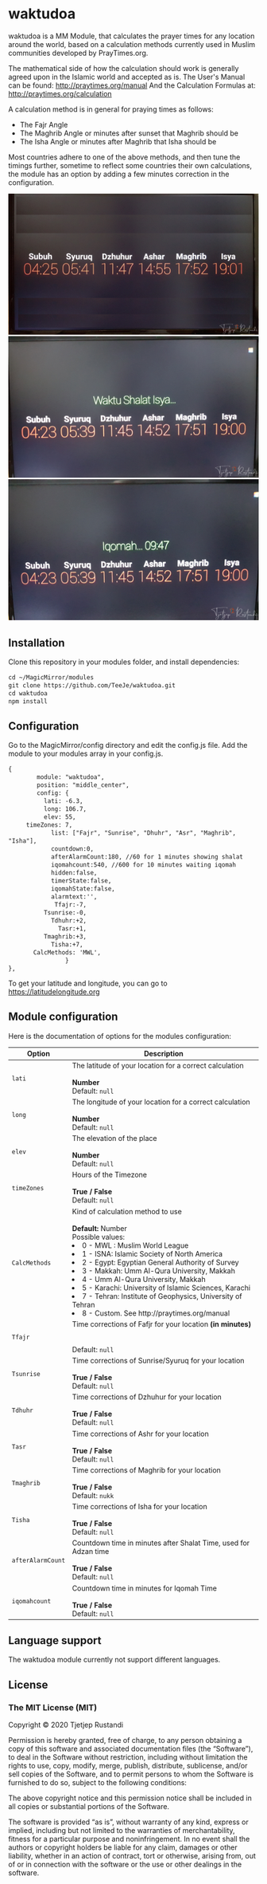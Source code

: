 # waktudoa
waktudoa is a MM Module, that calculates the prayer times for any location around the world, based on a calculation methods currently used in Muslim communities developed by PrayTimes.org.

The mathematical side of how the calculation should work is generally agreed upon in the Islamic world and accepted as is.
The User's Manual can be found:
http://praytimes.org/manual
And the Calculation Formulas at:
http://praytimes.org/calculation

A calculation method is in general for praying times as follows:

- The Fajr Angle
- The Maghrib Angle or minutes after sunset that Maghrib should be
- The Isha Angle or minutes after Maghrib that Isha should be

Most countries adhere to one of the above methods, and then tune the timings further, sometime to reflect some countries their own calculations, the module has an option by adding a few minutes correction in the configuration.

![Screenshot](waktudoa_module_.png)
![Screenshot](ShalahTime_.png)
![Screenshot](IqomahStatus_.png)


## Installation
Clone this repository in your modules folder, and install dependencies:

```
cd ~/MagicMirror/modules
git clone https://github.com/TeeJe/waktudoa.git
cd waktudoa
npm install
```

## Configuration
Go to the MagicMirror/config directory and edit the config.js file.
Add the module to your modules array in your config.js.

```
{
        module: "waktudoa",
        position: "middle_center",
        config: {
          lati: -6.3,
          long: 106.7,
          elev: 55,
     timeZones: 7,
            list: ["Fajr", "Sunrise", "Dhuhr", "Asr", "Maghrib", "Isha"],
            countdown:0,
            afterAlarmCount:180, //60 for 1 minutes showing shalat
            iqomahcount:540, //600 for 10 minutes waiting iqomah
            hidden:false,
            timerState:false,
            iqomahState:false,
            alarmtext:'',
             Tfajr:-7,
          Tsunrise:-0,
            Tdhuhr:+2,
              Tasr:+1,
          Tmaghrib:+3,
            Tisha:+7,
       CalcMethods: 'MWL',
                }
},
```
To get your latitude and longitude, you can go to https://latitudelongitude.org

## Module configuration
Here is the documentation of options for the modules configuration:

<table>
  <thead>
    <tr>
      <th>Option</th>
      <th>Description</th>
    </tr>
  </thead>
  <tbody>
    <tr>
      <td><code>lati</code></td>
      <td>The latitude of your location for a correct calculation<br /><br /><strong>Number</strong><br />Default: <code>null</code></td>
    </tr>
    <tr>
      <td><code>long</code></td>
      <td>The longitude of your location for a correct calculation<br /><br /><strong>Number</strong><br />Default: <code>null</code></td>
    </tr>
    <tr>
      <td><code>elev</code></td>
      <td>The elevation of the place <br /><br /><strong>Number</strong><br />Default: <code>null</code></td>
    </tr>
    <tr>
    <td><code>timeZones</code></td>
    <td>Hours of the Timezone<br /><br /><strong>True / False</strong><br />Default: <code>null</code></td>
  </tr>       
    <tr>
      <td><code>CalcMethods</code></td>
      <td>Kind of calculation method to use<br /><br /><strong>Default: </strong>Number<br /></strong>Possible values:
	  <li>0 - MWL : Muslim World League</li>
	  <li>1 - ISNA: Islamic Society of North America</li>
	  <li>2 - Egypt: Egyptian General Authority of Survey</li>
	  <li>3 - Makkah: Umm Al-Qura University, Makkah</li>
	  <li>4 - Umm Al-Qura University, Makkah</li>
	  <li>5 - Karachi: University of Islamic Sciences, Karachi</li>
	  <li>7 - Tehran: Institute of Geophysics, University of Tehran</li>
	  <li>8 - Custom. See http://praytimes.org/manual</li>
	</strong></td>
    </tr>
    <tr>
      <td><code>Tfajr</code></td>
	<td>Time corrections of Fafjr for your location <strong>(in minutes)</strong><br /><br /><br />Default: <code>null</code></td>
    </tr>
    <tr>
      <td><code>Tsunrise</code></td>
      <td>Time corrections of Sunrise/Syuruq for your location <br /><br /><strong>True / False</strong><br />Default: <code>null</code></td>
    </tr>
     <tr>
      <td><code>Tdhuhr</code></td>
      <td>Time corrections of Dzhuhur for your location<br /><br /><strong>True / False</strong><br />Default: <code>null</code></td>
    </tr>
    <tr>
      <td><code>Tasr</code></td>
      <td>Time corrections of Ashr for your location<br /><br /><strong>True / False</strong><br />Default: <code>null</code></td>
    </tr>
    <tr>
      <td><code>Tmaghrib</code></td>
      <td>Time corrections of Maghrib for your location<br /><br /><strong>True / False</strong><br />Default: <code>nukk</code></td>
    </tr>  
    <tr>      
      <td><code>Tisha</code></td>
      <td>Time corrections of Isha for your location<br /><br /><strong>True / False</strong><br />Default: <code>null</code></td>
    </tr>
    <tr>     
      <td><code>afterAlarmCount</code></td>
      <td>Countdown time in minutes after Shalat Time, used for Adzan time<br /><br /><strong>True / False</strong><br />Default: <code>null</code></td>
    </tr>          
    <tr>
      <td><code>iqomahcount</code></td>
      <td>Countdown time in minutes for Iqomah Time<br /><br /><strong>True / False</strong><br />Default: <code>null</code></td>
    </tr>
    <tr>

</tbody>
</table>

## Language support
The waktudoa module currently not support different languages.

## License
### The MIT License (MIT)

Copyright © 2020 Tjetjep Rustandi

Permission is hereby granted, free of charge, to any person obtaining a copy of this software and associated documentation files (the “Software”), to deal in the Software without restriction, including without limitation the rights to use, copy, modify, merge, publish, distribute, sublicense, and/or sell copies of the Software, and to permit persons to whom the Software is furnished to do so, subject to the following conditions:

The above copyright notice and this permission notice shall be included in all copies or substantial portions of the Software.

The software is provided “as is”, without warranty of any kind, express or implied, including but not limited to the warranties of merchantability, fitness for a particular purpose and noninfringement. In no event shall the authors or copyright holders be liable for any claim, damages or other liability, whether in an action of contract, tort or otherwise, arising from, out of or in connection with the software or the use or other dealings in the software.
